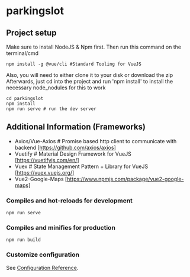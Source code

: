 # parkingslot

## Project setup
Make sure to install NodeJS & Npm first. Then run this command on the terminal/cmd 
```
npm install -g @vue/cli #Standard Tooling for VueJS
```

Also, you will need to either clone it to your disk or download the zip
Afterwards, just cd into the project and run 'npm install' to install the necessary node_nodules for this to work

```
cd parkingslot
npm install
npm run serve # run the dev server
```

## Additional Information (Frameworks)
- Axios/Vue-Axios # Promise based http client to communicate with backend [https://github.com/axios/axios]
- Vuetify # Material Design Framework for VueJS [https://vuetifyjs.com/en/]
- Vuex # State Management Pattern + Library for VueJS [https://vuex.vuejs.org/]
- Vue2-Google-Maps [https://www.npmjs.com/package/vue2-google-maps]

### Compiles and hot-reloads for development
```
npm run serve
```

### Compiles and minifies for production
```
npm run build
```

### Customize configuration
See [Configuration Reference](https://cli.vuejs.org/config/).
